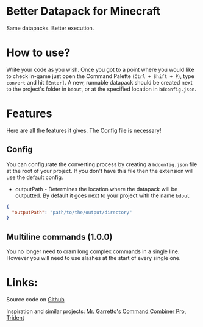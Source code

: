 # Better Datapack for Minecraft
Same datapacks. Better execution.

# How to use?
Write your code as you wish. Once you got to a point where you would like to check in-game just open the Command Palette (`Ctrl + Shift + P`), type `convert` and hit `[Enter]`. A new, runnable datapack should be created next to the project's folder in `bdout`, or at the specified location in `bdconfig.json`.

# Features
Here are all the features it gives. The Config file is necessary!

## Config
You can configurate the converting process by creating a `bdconfig.json` file at the root of your project. If you don't have this file then the extension will use the default config.

* outputPath - Determines the location where the datapack will be outputted. By default it goes next to your project with the name `bdout`

```json
{
  "outputPath": "path/to/the/output/directory"
}
```

## Multiline commands (1.0.0)
You no longer need to cram long complex commands in a single line. However you will need to use slashes at the start of every single one.

# Links:
Source code on [Github](https://github.com/ExAtom/BetterDatapack)

Inspiration and similar projects: [Mr. Garretto's Command Combiner Pro](https://mrgarretto.com/cmdcombinerpro/), [Trident](https://discord.gg/VpfA3c6)
